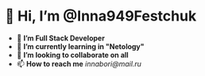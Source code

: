 # 👋 **Hi, I’m @Inna949Festchuk**
- 👀 **I’m Full Stack Developer**
- 🌱 **I’m currently learning in "Netology"**
- 💞️ **I’m looking to collaborate on all**
- 📫 **How to reach me** _innabori@mail.ru_

<!---
Inna949Festchuk/Inna949Festchuk is a ✨ special ✨ repository because its `README.md` (this file) appears on your GitHub profile.
You can click the Preview link to take a look at your changes.
--->
